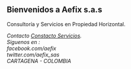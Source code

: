 ## Bienvenidos a Aefix s.a.s

Consultoría y Servicios en Propiedad Horizontal.


<address>
Contacto <a href="mailto:gmartinez@aefix.com.co"> Constacto Servicios</a>.<br> 
Siguenos en :<br>
facebook.com/aefix<br>
twitter.com/aefix_sas<br>
CARTAGENA - COLOMBIA
</address>
